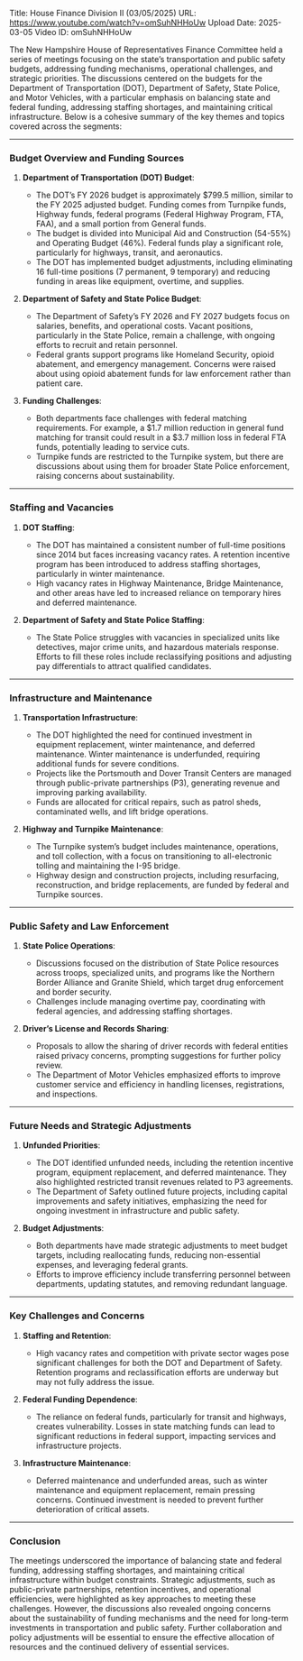 Title: House Finance Division II (03/05/2025)
URL: https://www.youtube.com/watch?v=omSuhNHHoUw
Upload Date: 2025-03-05
Video ID: omSuhNHHoUw

The New Hampshire House of Representatives Finance Committee held a series of meetings focusing on the state’s transportation and public safety budgets, addressing funding mechanisms, operational challenges, and strategic priorities. The discussions centered on the budgets for the Department of Transportation (DOT), Department of Safety, State Police, and Motor Vehicles, with a particular emphasis on balancing state and federal funding, addressing staffing shortages, and maintaining critical infrastructure. Below is a cohesive summary of the key themes and topics covered across the segments:

---

### **Budget Overview and Funding Sources**
1. **Department of Transportation (DOT) Budget**:
   - The DOT’s FY 2026 budget is approximately $799.5 million, similar to the FY 2025 adjusted budget. Funding comes from Turnpike funds, Highway funds, federal programs (Federal Highway Program, FTA, FAA), and a small portion from General funds.
   - The budget is divided into Municipal Aid and Construction (54-55%) and Operating Budget (46%). Federal funds play a significant role, particularly for highways, transit, and aeronautics.
   - The DOT has implemented budget adjustments, including eliminating 16 full-time positions (7 permanent, 9 temporary) and reducing funding in areas like equipment, overtime, and supplies.

2. **Department of Safety and State Police Budget**:
   - The Department of Safety’s FY 2026 and FY 2027 budgets focus on salaries, benefits, and operational costs. Vacant positions, particularly in the State Police, remain a challenge, with ongoing efforts to recruit and retain personnel.
   - Federal grants support programs like Homeland Security, opioid abatement, and emergency management. Concerns were raised about using opioid abatement funds for law enforcement rather than patient care.

3. **Funding Challenges**:
   - Both departments face challenges with federal matching requirements. For example, a $1.7 million reduction in general fund matching for transit could result in a $3.7 million loss in federal FTA funds, potentially leading to service cuts.
   - Turnpike funds are restricted to the Turnpike system, but there are discussions about using them for broader State Police enforcement, raising concerns about sustainability.

---

### **Staffing and Vacancies**
1. **DOT Staffing**:
   - The DOT has maintained a consistent number of full-time positions since 2014 but faces increasing vacancy rates. A retention incentive program has been introduced to address staffing shortages, particularly in winter maintenance.
   - High vacancy rates in Highway Maintenance, Bridge Maintenance, and other areas have led to increased reliance on temporary hires and deferred maintenance.

2. **Department of Safety and State Police Staffing**:
   - The State Police struggles with vacancies in specialized units like detectives, major crime units, and hazardous materials response. Efforts to fill these roles include reclassifying positions and adjusting pay differentials to attract qualified candidates.

---

### **Infrastructure and Maintenance**
1. **Transportation Infrastructure**:
   - The DOT highlighted the need for continued investment in equipment replacement, winter maintenance, and deferred maintenance. Winter maintenance is underfunded, requiring additional funds for severe conditions.
   - Projects like the Portsmouth and Dover Transit Centers are managed through public-private partnerships (P3), generating revenue and improving parking availability.
   - Funds are allocated for critical repairs, such as patrol sheds, contaminated wells, and lift bridge operations.

2. **Highway and Turnpike Maintenance**:
   - The Turnpike system’s budget includes maintenance, operations, and toll collection, with a focus on transitioning to all-electronic tolling and maintaining the I-95 bridge.
   - Highway design and construction projects, including resurfacing, reconstruction, and bridge replacements, are funded by federal and Turnpike sources.

---

### **Public Safety and Law Enforcement**
1. **State Police Operations**:
   - Discussions focused on the distribution of State Police resources across troops, specialized units, and programs like the Northern Border Alliance and Granite Shield, which target drug enforcement and border security.
   - Challenges include managing overtime pay, coordinating with federal agencies, and addressing staffing shortages.

2. **Driver’s License and Records Sharing**:
   - Proposals to allow the sharing of driver records with federal entities raised privacy concerns, prompting suggestions for further policy review.
   - The Department of Motor Vehicles emphasized efforts to improve customer service and efficiency in handling licenses, registrations, and inspections.

---

### **Future Needs and Strategic Adjustments**
1. **Unfunded Priorities**:
   - The DOT identified unfunded needs, including the retention incentive program, equipment replacement, and deferred maintenance. They also highlighted restricted transit revenues related to P3 agreements.
   - The Department of Safety outlined future projects, including capital improvements and safety initiatives, emphasizing the need for ongoing investment in infrastructure and public safety.

2. **Budget Adjustments**:
   - Both departments have made strategic adjustments to meet budget targets, including reallocating funds, reducing non-essential expenses, and leveraging federal grants.
   - Efforts to improve efficiency include transferring personnel between departments, updating statutes, and removing redundant language.

---

### **Key Challenges and Concerns**
1. **Staffing and Retention**:
   - High vacancy rates and competition with private sector wages pose significant challenges for both the DOT and Department of Safety. Retention programs and reclassification efforts are underway but may not fully address the issue.

2. **Federal Funding Dependence**:
   - The reliance on federal funds, particularly for transit and highways, creates vulnerability. Losses in state matching funds can lead to significant reductions in federal support, impacting services and infrastructure projects.

3. **Infrastructure Maintenance**:
   - Deferred maintenance and underfunded areas, such as winter maintenance and equipment replacement, remain pressing concerns. Continued investment is needed to prevent further deterioration of critical assets.

---

### **Conclusion**
The meetings underscored the importance of balancing state and federal funding, addressing staffing shortages, and maintaining critical infrastructure within budget constraints. Strategic adjustments, such as public-private partnerships, retention incentives, and operational efficiencies, were highlighted as key approaches to meeting these challenges. However, the discussions also revealed ongoing concerns about the sustainability of funding mechanisms and the need for long-term investments in transportation and public safety. Further collaboration and policy adjustments will be essential to ensure the effective allocation of resources and the continued delivery of essential services.